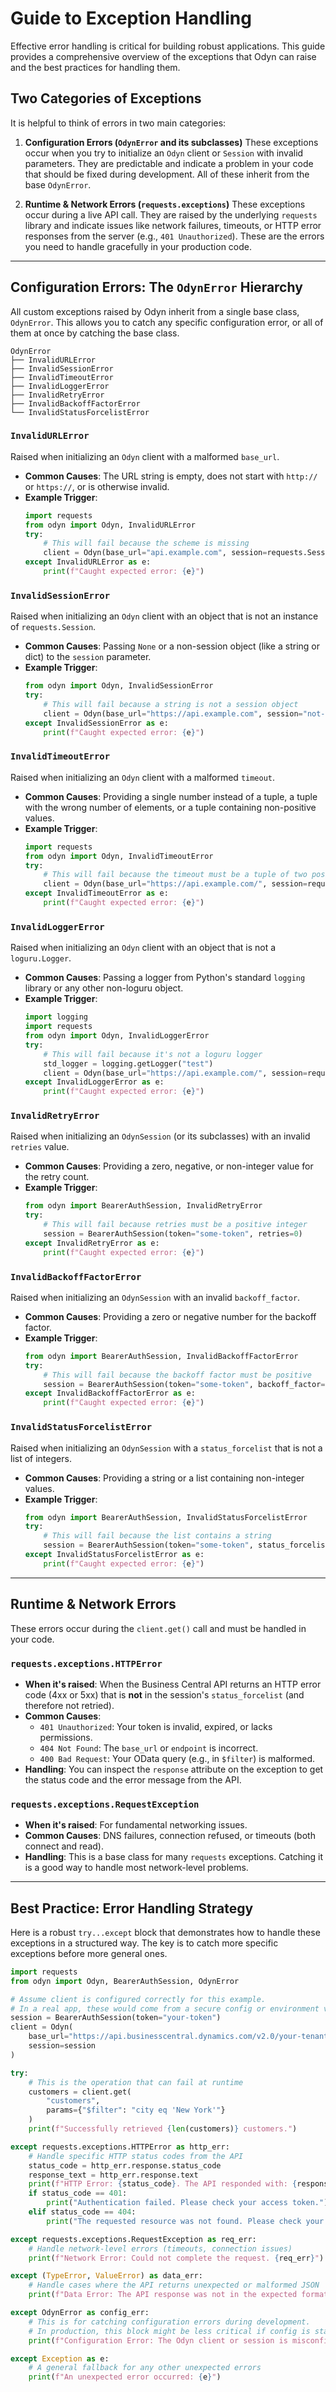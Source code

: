 # Guide to Exception Handling

Effective error handling is critical for building robust applications. This guide provides a comprehensive overview of the exceptions that Odyn can raise and the best practices for handling them.

## Two Categories of Exceptions

It is helpful to think of errors in two main categories:

1.  **Configuration Errors (`OdynError` and its subclasses)**
    These exceptions occur when you try to initialize an `Odyn` client or `Session` with invalid parameters. They are predictable and indicate a problem in your code that should be fixed during development. All of these inherit from the base `OdynError`.

2.  **Runtime & Network Errors (`requests.exceptions`)**
    These exceptions occur during a live API call. They are raised by the underlying `requests` library and indicate issues like network failures, timeouts, or HTTP error responses from the server (e.g., `401 Unauthorized`). These are the errors you need to handle gracefully in your production code.

---

## Configuration Errors: The `OdynError` Hierarchy

All custom exceptions raised by Odyn inherit from a single base class, `OdynError`. This allows you to catch any specific configuration error, or all of them at once by catching the base class.

```
OdynError
├── InvalidURLError
├── InvalidSessionError
├── InvalidTimeoutError
├── InvalidLoggerError
├── InvalidRetryError
├── InvalidBackoffFactorError
└── InvalidStatusForcelistError
```

### `InvalidURLError`
Raised when initializing an `Odyn` client with a malformed `base_url`.

-   **Common Causes**: The URL string is empty, does not start with `http://` or `https://`, or is otherwise invalid.
-   **Example Trigger**:
    ```python
    import requests
    from odyn import Odyn, InvalidURLError
    try:
        # This will fail because the scheme is missing
        client = Odyn(base_url="api.example.com", session=requests.Session())
    except InvalidURLError as e:
        print(f"Caught expected error: {e}")
    ```

### `InvalidSessionError`
Raised when initializing an `Odyn` client with an object that is not an instance of `requests.Session`.

-   **Common Causes**: Passing `None` or a non-session object (like a string or dict) to the `session` parameter.
-   **Example Trigger**:
    ```python
    from odyn import Odyn, InvalidSessionError
    try:
        # This will fail because a string is not a session object
        client = Odyn(base_url="https://api.example.com", session="not-a-session")
    except InvalidSessionError as e:
        print(f"Caught expected error: {e}")
    ```

### `InvalidTimeoutError`
Raised when initializing an `Odyn` client with a malformed `timeout`.

-   **Common Causes**: Providing a single number instead of a tuple, a tuple with the wrong number of elements, or a tuple containing non-positive values.
-   **Example Trigger**:
    ```python
    import requests
    from odyn import Odyn, InvalidTimeoutError
    try:
        # This will fail because the timeout must be a tuple of two positive numbers
        client = Odyn(base_url="https://api.example.com/", session=requests.Session(), timeout=(10, -30))
    except InvalidTimeoutError as e:
        print(f"Caught expected error: {e}")
    ```

### `InvalidLoggerError`
Raised when initializing an `Odyn` client with an object that is not a `loguru.Logger`.

-   **Common Causes**: Passing a logger from Python's standard `logging` library or any other non-loguru object.
-   **Example Trigger**:
    ```python
    import logging
    import requests
    from odyn import Odyn, InvalidLoggerError
    try:
        # This will fail because it's not a loguru logger
        std_logger = logging.getLogger("test")
        client = Odyn(base_url="https://api.example.com/", session=requests.Session(), logger=std_logger)
    except InvalidLoggerError as e:
        print(f"Caught expected error: {e}")
    ```

### `InvalidRetryError`
Raised when initializing an `OdynSession` (or its subclasses) with an invalid `retries` value.

-   **Common Causes**: Providing a zero, negative, or non-integer value for the retry count.
-   **Example Trigger**:
    ```python
    from odyn import BearerAuthSession, InvalidRetryError
    try:
        # This will fail because retries must be a positive integer
        session = BearerAuthSession(token="some-token", retries=0)
    except InvalidRetryError as e:
        print(f"Caught expected error: {e}")
    ```

### `InvalidBackoffFactorError`
Raised when initializing an `OdynSession` with an invalid `backoff_factor`.

-   **Common Causes**: Providing a zero or negative number for the backoff factor.
-   **Example Trigger**:
    ```python
    from odyn import BearerAuthSession, InvalidBackoffFactorError
    try:
        # This will fail because the backoff factor must be positive
        session = BearerAuthSession(token="some-token", backoff_factor=-1.0)
    except InvalidBackoffFactorError as e:
        print(f"Caught expected error: {e}")
    ```

### `InvalidStatusForcelistError`
Raised when initializing an `OdynSession` with a `status_forcelist` that is not a list of integers.

-   **Common Causes**: Providing a string or a list containing non-integer values.
-   **Example Trigger**:
    ```python
    from odyn import BearerAuthSession, InvalidStatusForcelistError
    try:
        # This will fail because the list contains a string
        session = BearerAuthSession(token="some-token", status_forcelist=[500, "429"])
    except InvalidStatusForcelistError as e:
        print(f"Caught expected error: {e}")
    ```

---

## Runtime & Network Errors

These errors occur during the `client.get()` call and must be handled in your code.

### `requests.exceptions.HTTPError`
-   **When it's raised**: When the Business Central API returns an HTTP error code (4xx or 5xx) that is **not** in the session's `status_forcelist` (and therefore not retried).
-   **Common Causes**:
    -   `401 Unauthorized`: Your token is invalid, expired, or lacks permissions.
    -   `404 Not Found`: The `base_url` or `endpoint` is incorrect.
    -   `400 Bad Request`: Your OData query (e.g., in `$filter`) is malformed.
-   **Handling**: You can inspect the `response` attribute on the exception to get the status code and the error message from the API.

### `requests.exceptions.RequestException`
-   **When it's raised**: For fundamental networking issues.
-   **Common Causes**: DNS failures, connection refused, or timeouts (both connect and read).
-   **Handling**: This is a base class for many `requests` exceptions. Catching it is a good way to handle most network-level problems.

---

## Best Practice: Error Handling Strategy

Here is a robust `try...except` block that demonstrates how to handle these exceptions in a structured way. The key is to catch more specific exceptions before more general ones.

```python
import requests
from odyn import Odyn, BearerAuthSession, OdynError

# Assume client is configured correctly for this example.
# In a real app, these would come from a secure config or environment variables.
session = BearerAuthSession(token="your-token")
client = Odyn(
    base_url="https://api.businesscentral.dynamics.com/v2.0/your-tenant/production/",
    session=session
)

try:
    # This is the operation that can fail at runtime
    customers = client.get(
        "customers",
        params={"$filter": "city eq 'New York'"}
    )
    print(f"Successfully retrieved {len(customers)} customers.")

except requests.exceptions.HTTPError as http_err:
    # Handle specific HTTP status codes from the API
    status_code = http_err.response.status_code
    response_text = http_err.response.text
    print(f"HTTP Error: {status_code}. The API responded with: {response_text}")
    if status_code == 401:
        print("Authentication failed. Please check your access token.")
    elif status_code == 404:
        print("The requested resource was not found. Please check your URL and endpoint.")

except requests.exceptions.RequestException as req_err:
    # Handle network-level errors (timeouts, connection issues)
    print(f"Network Error: Could not complete the request. {req_err}")

except (TypeError, ValueError) as data_err:
    # Handle cases where the API returns unexpected or malformed JSON
    print(f"Data Error: The API response was not in the expected format. {data_err}")

except OdynError as config_err:
    # This is for catching configuration errors during development.
    # In production, this block might be less critical if config is static.
    print(f"Configuration Error: The Odyn client or session is misconfigured. {config_err}")

except Exception as e:
    # A general fallback for any other unexpected errors
    print(f"An unexpected error occurred: {e}")

```
